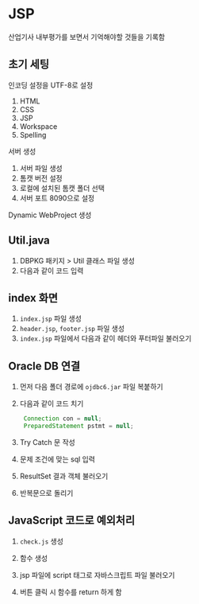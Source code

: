 # JSP

산업기사 내부평가를 보면서 기억해야할 것들을 기록함

## 초기 세팅

인코딩 설정을 UTF-8로 설정

1. HTML
2. CSS
3. JSP
4. Workspace
5. Spelling

서버 생성

1. 서버 파일 생성
2. 톰캣 버전 설정
3. 로컬에 설치된 톰캣 폴더 선택
4. 서버 포트 8090으로 설정

Dynamic WebProject 생성

## Util.java

1. DBPKG 패키지 > Util 클래스 파일 생성
2. 다음과 같이 코드 입력

## index 화면

1. `index.jsp` 파일 생성
2. `header.jsp`, `footer.jsp` 파일 생성
3. `index.jsp` 파일에서 다음과 같이 헤더와 푸터파일 불러오기

## Oracle DB 연결

1. 먼저 다음 폴더 경로에 `ojdbc6.jar` 파일 복붙하기

2. 다음과 같이 코드 치기
   ```java
    Connection con = null;
    PreparedStatement pstmt = null;
   ```
3. Try Catch 문 작성
4. 문제 조건에 맞는 sql 입력

5. ResultSet 결과 객체 불러오기

6. 반복문으로 돌리기

## JavaScript 코드로 예외처리

1. `check.js` 생성

2. 함수 생성

3. jsp 파일에 script 태그로 자바스크립트 파일 불러오기

4. 버튼 클릭 시 함수를 return 하게 함
